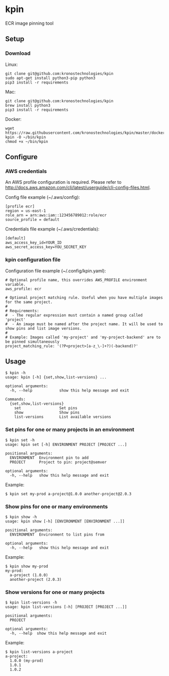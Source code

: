 # kpin
ECR image pinning tool

## Setup

### Download

Linux:
```
git clone git@github.com:kronostechnologies/kpin
sudo apt-get install python3-pip python3
pip3 install -r requirements
```

Mac:
```
git clone git@github.com:kronostechnologies/kpin
brew install python3
pip3 install -r requirements
```

Docker:
```
wget https://raw.githubusercontent.com/kronostechnologies/kpin/master/docker-kpin -O ~/bin/kpin
chmod +x ~/bin/kpin
```


## Configure

### AWS credentials
An AWS profile configuration is required. Please refer to http://docs.aws.amazon.com/cli/latest/userguide/cli-config-files.html.

Config file example (~/.aws/config):
```
[profile ecr]
region = us-east-1
role_arn = arn:aws:iam::123456789012:role/ecr
source_profile = default
``` 

Credentials file example (~/.aws/credentials):
```
[default]
aws_access_key_id=YOUR_ID
aws_secret_access_key=YOU_SECRET_KEY
```

### kpin configuration file

Configuration file example (~/.config/kpin.yaml):
```
# Optional profile name, this overrides AWS_PROFILE environment variable.
aws_profile: ecr

# Optional project matching rule. Useful when you have multiple images for the same project.
#
# Requirements: 
#  - The regular expression must contain a named group called 'project'
#  - An image must be named after the project name. It will be used to show pins and list image versions.
#
# Example: Images called 'my-project' and 'my-project-backend' are to be pinned simultaneously
project_matching_rule: '(?P<project>[a-z_\-]+?)(-backend)?'
```


## Usage

```
$ kpin -h
usage: kpin [-h] {set,show,list-versions} ...

optional arguments:
  -h, --help            show this help message and exit

Commands:
  {set,show,list-versions}
    set                 Set pins
    show                Show pins
    list-versions       List available versions
```


### Set pins for one or many projects in an environment
```
$ kpin set -h
usage: kpin set [-h] ENVIRONMENT PROJECT [PROJECT ...]

positional arguments:
  ENVIRONMENT  Environment pin to add
  PROJECT      Project to pin: project@semver

optional arguments:
  -h, --help   show this help message and exit
```

Example:
```
$ kpin set my-prod a-project@1.0.0 another-project@2.0.3
```

### Show pins for one or many environments
```
$ kpin show -h
usage: kpin show [-h] [ENVIRONMENT [ENVIRONMENT ...]]

positional arguments:
  ENVIRONMENT  Environment to list pins from

optional arguments:
  -h, --help   show this help message and exit

```

Example:
```
$ kpin show my-prod
my-prod:
  a-project (1.0.0)
  another-project (2.0.3)
```

### Show versions for one or many projects
```
$ kpin list-versions -h
usage: kpin list-versions [-h] [PROJECT [PROJECT ...]]

positional arguments:
  PROJECT

optional arguments:
  -h, --help  show this help message and exit
```

Example:
```
$ kpin list-versions a-project
a-project:
  1.0.0 (my-prod)
  1.0.1
  1.0.2
```

